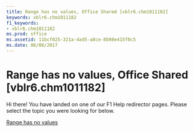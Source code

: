 ```yaml
---
title: Range has no values, Office Shared [vblr6.chm1011182]
keywords: vblr6.chm1011182
f1_keywords:
- vblr6.chm1011182
ms.prod: office
ms.assetid: 11bcf025-321a-4ad5-a8ce-8b98e415f0c5
ms.date: 06/08/2017
---
```



# Range has no values, Office Shared [vblr6.chm1011182]

Hi there! You have landed on one of our F1 Help redirector pages. Please select the topic you were looking for below.

[Range has no values](http://msdn.microsoft.com/library/5e74762b-e8b1-cf82-8185-227065bb5f8a%28Office.15%29.aspx)

